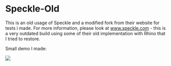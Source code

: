 # Speckle-Old
 This is an old usage of Speckle and a modified fork from their website for tests i made.
 For more information, please look at www.speckle.com - this is a very outdated build using some of their old implementation with Rhino that I tried to restore.

Small demo I made:

![](https://github.com/Silveeny/Speckle-Old/Speckleobj.gif)
